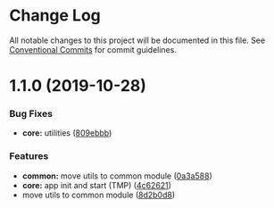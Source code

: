 # Change Log

All notable changes to this project will be documented in this file.
See [Conventional Commits](https://conventionalcommits.org) for commit guidelines.

# 1.1.0 (2019-10-28)


### Bug Fixes

* **core:** utilities ([809ebbb](https://github.com/mindjs/mindjs/commit/809ebbb))


### Features

* **common:** move utils to common module ([0a3a588](https://github.com/mindjs/mindjs/commit/0a3a588))
* **core:** app init and start (TMP) ([4c62621](https://github.com/mindjs/mindjs/commit/4c62621))
* move utils to common module ([8d2b0d8](https://github.com/mindjs/mindjs/commit/8d2b0d8))
